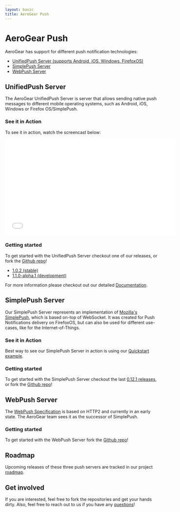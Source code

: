```yaml
---
layout: basic
title: AeroGear Push
---
```


# AeroGear Push

AeroGear has support for different push notification technologies:

* [UnifiedPush Server (supports Android, iOS, Windows, FirefoxOS)](#unifiedpush-server)
* [SimplePush Server](#unifiedpush-server)
* [WebPush Server](#unifiedpush-server)

## UnifiedPush Server

The AeroGear UnifiedPush Server is server that allows sending native push messages to different mobile operating systems, such as Android, iOS, Windows or Firefox OS/SimplePush.

### See it in Action

To see it in action, watch the screencast below:

<p><center><iframe width="560" height="315" src="//www.youtube.com/embed/-hh-sEesocs" frameborder="0" allowfullscreen></iframe></center></p>

### Getting started

To get started with the UnifiedPush Server checkout one of our releases, or fork the [Github repo](https://github.com/aerogear/aerogear-unifiedpush-server)!

* [1.0.2 (stable)](https://github.com/aerogear/aerogear-unifiedpush-server/releases/tag/1.0.2)
* [1.1.0-alpha.1 (development)](https://github.com/aerogear/aerogear-unifiedpush-server/releases/latest)

For more information please checkout out our detailed [Documentation](/docs/unifiedpush).

## SimplePush Server

Our SimplePush Server represents an implementation of [Mozilla's SimplePush](https://wiki.mozilla.org/WebAPI/SimplePush), which is based on-top of WebSocket. It was created for Push Notifications delivery on FirefoxOS, but can also be used for different use-cases, like for the Internet-of-Things.

### See it in Action

Best way to see our SimplePush Server in action is using our [Quickstart example](https://github.com/aerogear/aerogear-js-cookbook/tree/master/simplepush-example).

### Getting started

To get started with the SimplePush Server checkout the last [0.12.1 releases](https://github.com/aerogear/aerogear-simplepush-server/zipball/0.12.1), or fork the [Github repo](https://github.com/aerogear/aerogear-simplepush-server)!

## WebPush Server

The [WebPush Specification](https://tools.ietf.org/html/draft-thomson-webpush-http2) is based on HTTP2 and currently in an early state. The AeroGear team sees it as the successor of SimplePush.

### Getting started

To get started with the WebPush Server fork the [Github repo](https://github.com/aerogear/aerogear-webpush-server)!

## Roadmap

Upcoming releases of these three push servers are tracked in our project [roadmap](/docs/planning/).

## Get involved

If you are interested, feel free to fork the repositories and get your hands dirty. Also, feel free to reach out to us if you have any [questions](/community)!
